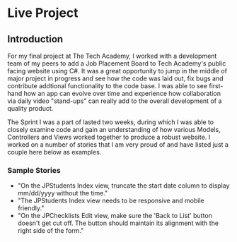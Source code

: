<h1>Live Project</h1>
<h2>Introduction</h2>
<p>
For my final project at The Tech Academy, I worked with a development team of my peers to add a Job Placement Board to 
Tech Academy's public facing website using C#. It was a great opportunity to jump in the middle of major project in progress
and see how the code was laid out, fix bugs and contribute addtional functionality to the code base. I was able to see
first-hand how an app can evolve over time and experience how collaboration via daily video "stand-ups" can really add to
the overall development of a quality product.</p>

<p>The Sprint I was a part of lasted two weeks, during which I was able to closely examine code and gain an understanding of
how various Models, Controllers and Views worked together to produce a robust website. I worked on a number of stories that I
am very proud of and have listed just a couple here below as examples.</p>
<h3>Sample Stories</h3>
<ul>
<li>"On the JPStudents Index view, truncate the start date column to display mm/dd/yyyy without the time."</li>  
<li>"The JPStudents Index view needs to be responsive and mobile friendly."</li> 
<li>"On the JPChecklists Edit view, make sure the 'Back to List' button doesn't get cut off. The button
should maintain its alignment with the right side of the form."</li> 
</ul>
